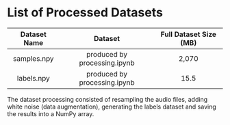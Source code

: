 # List of Processed Datasets

Dataset Name | Dataset | Full Dataset Size (MB)
:---:|:---:|:---:
samples.npy | produced by processing.ipynb | 2,070
labels.npy | produced by processing.ipynb | 15.5

The dataset processing consisted of resampling the audio files, adding white noise (data augmentation), generating the labels dataset and saving the results into a NumPy array.
